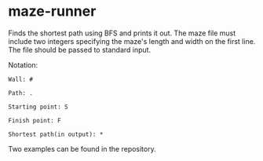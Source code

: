 # maze-runner
Finds the shortest path using BFS and prints it out.
The maze file must include two integers specifying the maze's length and width on the first line.
The file should be passed to standard input.

Notation:

	Wall: #

	Path: .

	Starting point: S

	Finish point: F
	
	Shortest path(in output): *

Two examples can be found in the repository.
